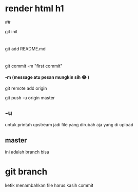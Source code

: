 <h1>render html h1</h1>
##

git init
#
git add README.md
#
git commit -m "first commit"
#### -m (message atu pesan mungkin sih :joy: )
git remote add origin <remote>

git push -u origin master

## -u
untuk printah upstream jadi file yang dirubah aja yang di upload
## master
ini adalah branch bisa
# git branch <nama branch>
ketik menambahkan file harus kasih commit

